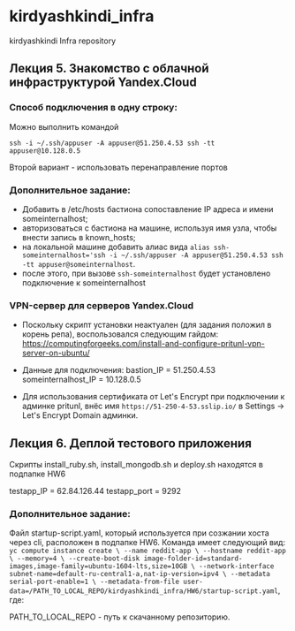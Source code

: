 # kirdyashkindi_infra
kirdyashkindi Infra repository

## Лекция 5. Знакомство с облачной инфраструктурой Yandex.Cloud

### Способ подключения в одну строку:

Можно выполнить командой

`ssh -i ~/.ssh/appuser -A appuser@51.250.4.53 ssh -tt appuser@10.128.0.5`

Второй вариант - использовать перенаправление портов

### Дополнительное задание:

* Добавить в /etc/hosts бастиона сопоставление IP адреса и имени someinternalhost;
* авторизоваться с бастиона на машине, используя имя узла, чтобы внести запись в known_hosts;
* на локальной машине добавить алиас вида
`alias ssh-someinternalhost='ssh -i ~/.ssh/appuser -A appuser@51.250.4.53 ssh -tt appuser@someinternalhost`.
* после этого, при вызове `ssh-someinternalhost` будет установлено подключение к someinternalhost

### VPN-сервер для серверов Yandex.Cloud

* Поскольку скрипт установки неактуален (для задания положил в корень репа), воспользовался следующим гайдом: https://computingforgeeks.com/install-and-configure-pritunl-vpn-server-on-ubuntu/

* Данные для подключения:
    bastion_IP = 51.250.4.53
    someinternalhost_IP = 10.128.0.5

* Для использования сертификата от Let's Encrypt при подключении к админке pritunl, внёс имя `https://51-250-4-53.sslip.io/` в Settings -> Let's Encrypt Domain админки.

## Лекция 6. Деплой тестового приложения

Скрипты install_ruby.sh, install_mongodb.sh и deploy.sh находятся в подпапке HW6

testapp_IP = 62.84.126.44
testapp_port = 9292

### Дополнительное задание:

Файл startup-script.yaml, который используется при созжании хоста через cli, расположен в подпапке HW6.
Команда имеет следующий вид:
`yc compute instance create \
    --name reddit-app \
    --hostname reddit-app \
    --memory=4 \
    --create-boot-disk image-folder-id=standard-images,image-family=ubuntu-1604-lts,size=10GB \ --network-interface subnet-name=default-ru-central1-a,nat-ip-version=ipv4 \
    --metadata serial-port-enable=1 \
    --metadata-from-file user-data=/PATH_TO_LOCAL_REPO/kirdyashkindi_infra/HW6/startup-script.yaml`, где:

PATH_TO_LOCAL_REPO - путь к скачанному репозиторию.
